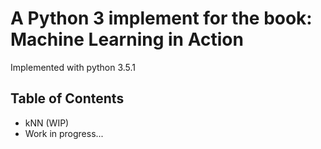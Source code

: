 # A Python 3 implement for the book: Machine Learning in Action

Implemented with python 3.5.1

## Table of Contents

* kNN (WIP)
* Work in progress...